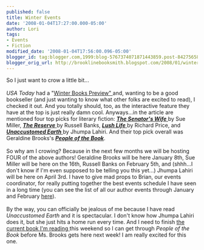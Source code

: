 ```yaml
---
published: false
title: Winter Events
date: '2008-01-04T17:27:00.000-05:00'
author: Lori
tags:
- Events
- Fiction
modified_date: '2008-01-04T17:56:00.096-05:00'
blogger_id: tag:blogger.com,1999:blog-5767374071871443859.post-8427565808121421902
blogger_orig_url: http://brooklinebooksmith.blogspot.com/2008/01/winter-events.html
---
```


So I just want to crow a little bit...<br /><br /><em>USA Today</em> had a "<a href="http://www.usatoday.com/life/books/news/2008-01-02-winter-books_N.htm">Winter Books Preview" </a>and, wanting to be a good bookseller (and just wanting to know what other folks are excited to read), I checked it out. And you totally should, too, as the interactive feature they have at the top is just really damn cool. Anyways...in the article are mentioned four top picks for literary fiction: <a href="http://brookline.booksense.com/NASApp/store/Product?s=showproduct&amp;isbn=9780307264206"><strong><em>The Senator's Wife</em></strong> </a>by Sue Miller, <a href="http://brookline.booksense.com/NASApp/store/Product?s=showproduct&amp;isbn=9780061430251"><strong><em>The Reserve</em></strong> </a>by Russell Banks, <a href="http://brookline.booksense.com/NASApp/store/Product?s=showproduct&amp;isbn=9780374299255"><strong><em>Lush Life</em></strong> </a>by Richard Price, and <a href="http://brookline.booksense.com/NASApp/store/Product?s=showproduct&amp;isbn=9780307265739"><strong><em>Unaccustomed Earth</em></strong> </a>by Jhumpa Lahiri. And their top pick overall was Geraldine Brooks's <em><strong><a href="http://brookline.booksense.com/NASApp/store/Product?s=showproduct&amp;isbn=9780670018215">People of the Book</a></strong></em>.<br /><br />So why am I crowing? Because in the next few months we will be hosting FOUR of the above authors! Geraldine Brooks will be here January 8th, Sue Miller will be here on the 16th, Russell Banks on February 5th, and (shhh...I don't know if I'm even supposed to be telling you this yet...) Jhumpa Lahiri will be here on April 3rd. I have to give mad props to Brian, our events coordinator, for really putting together the best events schedule I have seen in a long time (you can see the list of all our author events through January and February <a href="http://brooklinebooksmith.com/Events/MainEvent.html">here</a>).<br /><br />By the way, you can officially be jealous of me because I have read <em>Unaccustomed Earth</em> and it is spectacular. I don't know how Jhumpa Lahiri does it, but she just hits a home run every time. And I need to finish <a href="http://brookline.booksense.com/NASApp/store/Product?s=showproduct&amp;isbn=9780446580076">the current book I'm reading </a>this weekend so I can get through <em>People of the Book</em> before Ms. Brooks gets here next week! I am really excited for this one.